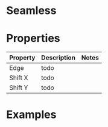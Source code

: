 # Seamless


# Properties


| Property | Description | Notes | 
| -------- | ----------- | ----- |
| Edge | todo | |
| Shift X | todo | |
| Shift Y | todo | |




# Examples
